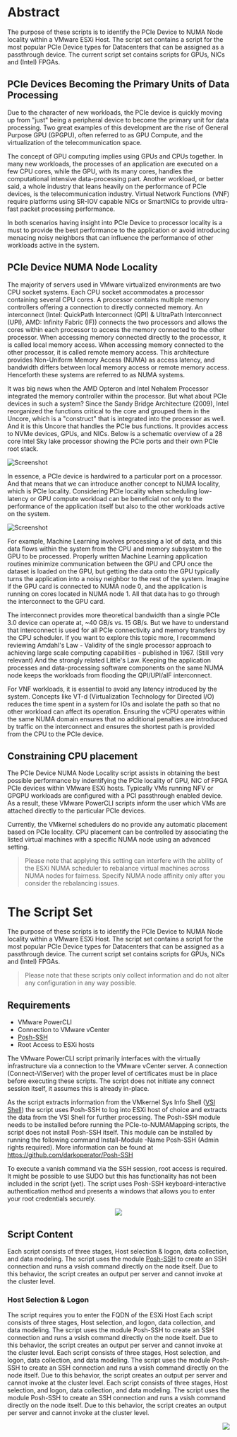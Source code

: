 # Abstract
The purpose of these scripts is to identify the PCIe Device to NUMA Node locality within a VMware ESXi Host. The script set contains a script for the most popular PCIe Device types for Datacenters that can be assigned as a passthrough device. The current script set contains scripts for GPUs, NICs and (Intel) FPGAs.

## PCIe Devices Becoming the Primary Units of Data Processing

Due to the character of new workloads, the PCIe device is quickly moving up from "just" being a peripheral device to become the primary unit for data processing. Two great examples of this development are the rise of General Purpose GPU (GPGPU), often referred to as GPU Compute, and the virtualization of the telecommunication space.

The concept of GPU computing implies using GPUs and CPUs together. In many new workloads, the processes of an application are executed on a few CPU cores, while the GPU, with its many cores, handles the computational intensive data-processing part. Another workload, or better said, a whole industry that leans heavily on the performance of PCIe devices, is the telecommunication industry. Virtual Network Functions (VNF) require platforms using SR-IOV capable NICs or SmartNICs to provide ultra-fast packet processing performance.

In both scenarios having insight into PCIe Device to processor locality is a must to provide the best performance to the application or avoid introducing menacing noisy neighbors that can influence the performance of other workloads active in the system.

## PCIe Device NUMA Node Locality

The majority of servers used in VMware virtualized environments are two CPU socket systems. Each CPU socket accommodates a processor containing several CPU cores. A processor contains multiple memory controllers offering a connection to directly connected memory. An interconnect (Intel: QuickPath Interconnect (QPI) & UltraPath Interconnect (UPI), AMD: Infinity Fabric (IF)) connects the two processors and allows the cores within each processor to access the memory connected to the other processor. When accessing memory connected directly to the processor, it is called local memory access. When accessing memory connected to the other processor, it is called remote memory access. This architecture provides Non-Uniform Memory Access (NUMA) as access latency, and bandwidth differs between local memory access or remote memory access. Henceforth these systems are referred to as NUMA systems. 

It was big news when the AMD Opteron and Intel Nehalem Processor integrated the memory controller within the processor. But what about PCIe devices in such a system?  Since the Sandy Bridge Architecture (2009), Intel reorganized the functions critical to the core and grouped them in the Uncore, which is a "construct" that is integrated into the processor as well. And it is this Uncore that handles the PCIe bus functions. It provides access to NVMe devices, GPUs, and NICs. Below is a schematic overview of a 28 core Intel Sky lake processor showing the PCIe ports and their own PCIe root stack.

![Screenshot](01-Skylake-Schema.png)

In essence, a PCIe device is hardwired to a particular port on a processor. And that means that we can introduce another concept to NUMA locality, which is PCIe locality.  Considering PCIe locality when scheduling low-latency or GPU compute workload can be beneficial not only to the performance of the application itself but also to the other workloads active on the system.

![Screenshot](02-PCIe-NUMA-Node-Locality%20-%20Venn%20diagram.png)

For example, Machine Learning involves processing a lot of data, and this data flows within the system from the CPU and memory subsystem to the GPU to be processed. Properly written Machine Learning application routines minimize communication between the GPU and CPU once the dataset is loaded on the GPU, but getting the data onto the GPU typically turns the application into a noisy neighbor to the rest of the system. Imagine if the GPU card is connected to NUMA node 0, and the application is running on cores located in NUMA node 1. All that data has to go through the interconnect to the GPU card. 

The interconnect provides more theoretical bandwidth than a single PCIe 3.0 device can operate at, ~40 GB/s vs. 15 GB/s. But we have to understand that interconnect is used for all PCIe connectivity and memory transfers by the CPU scheduler. If you want to explore this topic more, I recommend reviewing Amdahl's Law - Validity of the single processor approach to achieving large scale computing capabilities - published in 1967. (Still very relevant) And the strongly related Little's Law. Keeping the application processes and data-processing software components on the same NUMA node keeps the workloads from flooding the QPI/UPI/aIF interconnect. 

For VNF workloads, it is essential to avoid any latency introduced by the system. Concepts like VT-d (Virtualization Technology for Directed I/O) reduces the time spent in a system for IOs and isolate the path so that no other workload can affect its operation. Ensuring the vCPU operates within the same NUMA domain ensures that no additional penalties are introduced by traffic on the interconnect and ensures the shortest path is provided from the CPU to the PCIe device.

## Constraining CPU placement
The PCIe Device NUMA Node Locality script assists in obtaining the best possible performance by indentifying the PCIe locality of GPU, NIC of FPGA PCIe devices within VMware ESXi hosts. Typically VMs running NFV or GPGPU workloads are configured with a PCI passthrough enabled device. As a result, these VMware PowerCLI scripts inform the user which VMs are attached directly to the particular PCIe devices.  

Currently, the VMkernel schedulers do no provide any automatic placement based on PCIe locality. CPU placement can be controlled by associating the listed virtual machines with a specific NUMA node using an advanced setting.

> Please note that applying this setting can interfere with the ability of the ESXi NUMA scheduler to rebalance virtual machines across NUMA nodes for fairness. Specify NUMA node affinity only after you consider the rebalancing issues.

# The Script Set

The purpose of these scripts is to identify the PCIe Device to NUMA Node locality within a VMware ESXi Host. The script set contains a script for the most popular PCIe Device types for Datacenters that can be assigned as a passthrough device. The current script set contains scripts for GPUs, NICs and (Intel) FPGAs.

> Please note that these scripts only collect information and do not alter any configuration in any way possible.

## Requirements
* VMware PowerCLI
* Connection to VMware vCenter
* [Posh-SSH](https://github.com/darkoperator/Posh-SSH)
* Root Access to ESXi hosts

The VMware PowerCLI script primarily interfaces with the virtually infrastructure via a connection to the VMware vCenter server. A connection (Connect-VIServer) with the proper level of certificates must be in place before executing these scripts. The script does not initiate any connect session itself, it assumes this is already in-place.

As the script extracts information from the VMkernel Sys Info Shell ([VSI Shell](https://www.virtuallyghetto.com/2010/08/what-is-vmware-vsish.html))  the script uses Posh-SSH to log into ESXi host of choice and extracts the data from the VSI Shell for further processing. The Posh-SSH module needs to be installed before running the PCIe-to-NUMAMapping scripts, the script does not install Posh-SSH itself. This module can be installed by running the following command Install-Module -Name Posh-SSH (Admin rights required). More information can be found at https://github.com/darkoperator/Posh-SSH

To execute a vanish command via the SSH session, root access is required. It might be possible to use SUDO but this has functionality has not been included in the script (yet). The script uses Posh-SSH keyboard-interactive authentication method and presents a windows that allows you to enter your root credentials securely.

<p align="center">
<img src="https://github.com/frankdenneman/PCIe-Device-NUMA-Node-Locality/blob/master/03-Secure-Login-via-Posh-SSH.png">  
</p>

## Script Content
Each script consists of three stages, Host selection & logon, data collection, and data modeling. The script uses the module [Posh-SSH](http://www.lucd.info/knowledge-base/use-posh-ssh-instead-of-putty/) to create an SSH connection and runs a vsish command directly on the node itself. Due to this behavior, the script creates an output per server and cannot invoke at the cluster level. 

### Host Selection & Logon
The script requires you to enter the FQDN of the ESXi Host
Each script consists of three stages, Host selection, and logon, data collection, and data modeling. The script uses the module Posh-SSH to create an SSH connection and runs a vsish command directly on the node itself. Due to this behavior, the script creates an output per server and cannot invoke at the cluster level. 
Each script consists of three stages, Host selection, and logon, data collection, and data modeling. The script uses the module Posh-SSH to create an SSH connection and runs a vsish command directly on the node itself. Due to this behavior, the script creates an output per server and cannot invoke at the cluster level. 
Each script consists of three stages, Host selection, and logon, data collection, and data modeling. The script uses the module Posh-SSH to create an SSH connection and runs a vsish command directly on the node itself. Due to this behavior, the script creates an output per server and cannot invoke at the cluster level. 


<img align="right" src="https://github.com/frankdenneman/PCIe-Device-NUMA-Node-Locality/blob/master/04-FlowChart.png">

